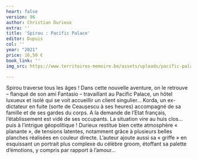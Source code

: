 ```yaml
---
heart: false
version: 96
author: Christian Durieux
extra: ''
title: 'Spirou : Pacific Palace'
editor: Dupuis
col: ''
year: "2021"
price: 16,50 €
book_link: ''
img_src: https://www.territoires-memoire.be/assets/uploads/pacific-palace.jpg

---
```

Spirou traverse tous les âges ! Dans cette nouvelle aventure, on le retrouve – flanqué de son ami Fantasio – travaillant au Pacific Palace, un hôtel luxueux et isolé qui se voit accueillir un client singulier... Korda, un ex-dictateur en fuite (sorte de Ceaușescu à ses heures) accompagné de sa famille et de ses gardes du corps. A la demande de l’Etat français, l’établissement est vidé de ses occupants. La situation vire au huis clos…puis à l’intrigue géopolitique ! Durieux restitue bien cette atmosphère « planante », de tensions latentes, notamment grâce à plusieurs belles planches réalisées en couleur directe. L’auteur ajoute aussi sa « griffe » en esquissant un portrait plus complexe du célèbre groom, étoffant sa palette d’émotions, y compris par rapport à l’amour…